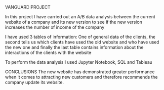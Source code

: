 VANGUARD PROJECT

In this project I have carried out an A/B data analysis between the current website of a company and its new version to see if the new version increases the number of income of the company

I have used 3 tables of information: One of general data of the clients, the second tells us which clients have used the old website and who have used the new one and finally the last table contains information about the interactions of the clients with the website

To perform the data analysis I used Jupyter Notebook, SQL and Tableau

CONCLUSIONS
The new website has demonstrated greater performance when it comes to attracting new customers and therefore recommends the company update its website.

